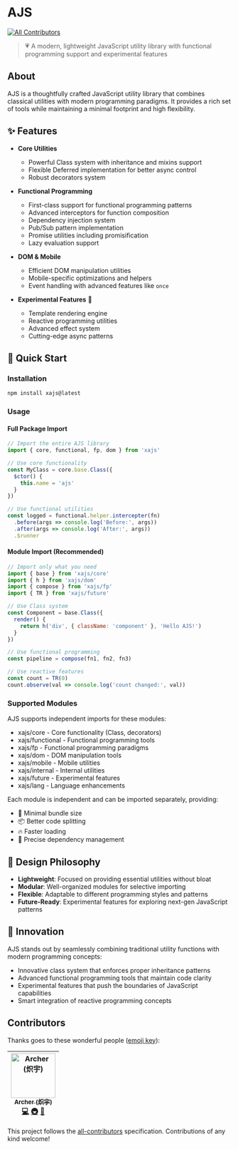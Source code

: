# AJS
[![All Contributors](https://img.shields.io/badge/all_contributors-1-orange.svg?style=flat-square)](#contributors)

> 💗 A modern, lightweight JavaScript utility library with functional programming support and experimental features

## About

AJS is a thoughtfully crafted JavaScript utility library that combines classical utilities with modern programming paradigms. It provides a rich set of tools while maintaining a minimal footprint and high flexibility.

## ✨ Features

- **Core Utilities**
  - Powerful Class system with inheritance and mixins support
  - Flexible Deferred implementation for better async control
  - Robust decorators system

- **Functional Programming**
  - First-class support for functional programming patterns
  - Advanced interceptors for function composition
  - Dependency injection system
  - Pub/Sub pattern implementation
  - Promise utilities including promisification
  - Lazy evaluation support

- **DOM & Mobile**
  - Efficient DOM manipulation utilities
  - Mobile-specific optimizations and helpers
  - Event handling with advanced features like `once`

- **Experimental Features** 🧪
  - Template rendering engine
  - Reactive programming utilities
  - Advanced effect system
  - Cutting-edge async patterns

## 🚀 Quick Start

### Installation

```bash
npm install xajs@latest
```

### Usage

#### Full Package Import

```javascript
// Import the entire AJS library
import { core, functional, fp, dom } from 'xajs'

// Use core functionality
const MyClass = core.base.Class({
  $ctor() {
    this.name = 'ajs'
  }
})

// Use functional utilities
const logged = functional.helper.intercepter(fn)
  .before(args => console.log('Before:', args))
  .after(args => console.log('After:', args))
  .$runner
```

#### Module Import (Recommended)

```javascript
// Import only what you need
import { base } from 'xajs/core'
import { h } from 'xajs/dom'
import { compose } from 'xajs/fp'
import { TR } from 'xajs/future'

// Use Class system
const Component = base.Class({
  render() {
    return h('div', { className: 'component' }, 'Hello AJS!')
  }
})

// Use functional programming
const pipeline = compose(fn1, fn2, fn3)

// Use reactive features
const count = TR(0)
count.observe(val => console.log('count changed:', val))
```

### Supported Modules

AJS supports independent imports for these modules:

* xajs/core - Core functionality (Class, decorators)
* xajs/functional - Functional programming tools
* xajs/fp - Functional programming paradigms
* xajs/dom - DOM manipulation tools
* xajs/mobile - Mobile utilities
* xajs/internal - Internal utilities
* xajs/future - Experimental features
* xajs/lang - Language enhancements

Each module is independent and can be imported separately, providing:

* 🚀 Minimal bundle size
* 📦 Better code splitting
* 🔥 Faster loading
* 🎯 Precise dependency management

## 🎯 Design Philosophy

- **Lightweight**: Focused on providing essential utilities without bloat
- **Modular**: Well-organized modules for selective importing
- **Flexible**: Adaptable to different programming styles and patterns
- **Future-Ready**: Experimental features for exploring next-gen JavaScript patterns

## 🚀 Innovation

AJS stands out by seamlessly combining traditional utility functions with modern programming concepts:

- Innovative class system that enforces proper inheritance patterns
- Advanced functional programming tools that maintain code clarity
- Experimental features that push the boundaries of JavaScript capabilities
- Smart integration of reactive programming concepts

## Contributors

Thanks goes to these wonderful people ([emoji key](https://github.com/all-contributors/all-contributors#emoji-key)):

<!-- ALL-CONTRIBUTORS-LIST:START - Do not remove or modify this section -->
<!-- prettier-ignore -->
| [<img src="https://avatars2.githubusercontent.com/u/773248?v=4" width="100px;" alt="Archer (炽宇)"/><br /><sub><b>Archer (炽宇)</b></sub>](http://xiaoa.name)<br />[💻](https://github.com/qddegtya/ajs/commits?author=qddegtya "Code") [🚇](#infra-qddegtya "Infrastructure (Hosting, Build-Tools, etc)") [🚧](#maintenance-qddegtya "Maintenance") |
| :---: |
<!-- ALL-CONTRIBUTORS-LIST:END -->

This project follows the [all-contributors](https://github.com/all-contributors/all-contributors) specification. Contributions of any kind welcome!
